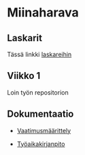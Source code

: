 # Miinaharava

## Laskarit

Tässä linkki [laskareihin](https://github.com/acpeltol/ot-harjoitusty-/tree/main/laskarit)

## Viikko 1

Loin työn repositorion

## Dokumentaatio

* [Vaatimusmäärittely](https://github.com/acpeltol/ot-harjoitusty-/blob/main/miinaharava/dokumentaatio/vaatimusmaarittely.md)

* [Työaikakirjanpito](https://github.com/acpeltol/ot-harjoitusty-/blob/main/miinaharava/dokumentaatio/ty%C3%B6aikakirjanpito.md)
